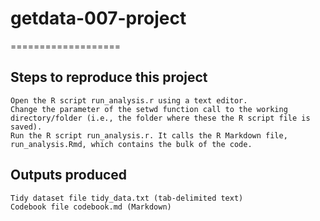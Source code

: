 # getdata-007-project
===================

## Steps to reproduce this project

    Open the R script run_analysis.r using a text editor.
    Change the parameter of the setwd function call to the working directory/folder (i.e., the folder where these the R script file is saved).
    Run the R script run_analysis.r. It calls the R Markdown file, run_analysis.Rmd, which contains the bulk of the code.

## Outputs produced

    Tidy dataset file tidy_data.txt (tab-delimited text)
    Codebook file codebook.md (Markdown)

